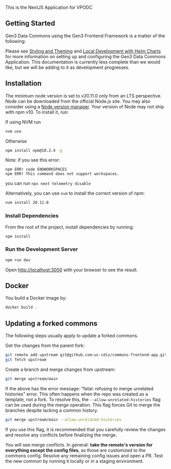 

This is the NextJS Application for VPODC


## Getting Started
Gen3 Data Commons using the Gen3 Frontend Framework is a matter of the following:


Please see [Styling and Theming](https://github.com/uc-cdis/gen3-frontend-framework/blob/develop/docs/Local%20Development/Styling%20and%20Theming.md) and [Local Development with Helm Charts](https://github.com/uc-cdis/gen3-frontend-framework/blob/develop/docs/Local%20Development/Using%20Helm%20Charts/Local%20Development%20with%20Helm%20Charts.md)
for more information on setting up and configuring the Gen3 Data Commons Application.
This documentation is currently less complete than we would like, but we will be adding to it as development progresses.

## Installation

The minimum node version is set to v20.11.0 only from an LTS perspective.
Node can be downloaded from the official Node.js site. You may also consider using a [Node version manager](https://docs.npmjs.com/cli/v7/configuring-npm/install#using-a-node-version-manager-to-install-nodejs-and-npm).
Your version of Node may not ship with npm v10. To install it, run:

If using NVM run
```bash
nvm use
```

Otherwise
```bash
npm install npm@10.2.4 -g
```

Note: if you see this error:
```
npm ERR! code ENOWORKSPACES
npm ERR! This command does not support workspaces.
```
you can run ```npx next telemetry disable```

Alternatively, you can use `nvm` to install the correct version of npm:
```bash
nvm install 20.11.0
```

### Install Dependencies

From the root of the project, install dependencies by running:

```bash
npm install
```

### Run the Development Server

```bash
npm run dev
```

Open [http://localhost:3000](http://localhost:3000) with your browser to see the result.


## Docker

You build a Docker image by:

```bash
docker build .
```
## Updating a forked commons

The following steps usually apply to update a forked commons.

Get the changes from the parent fork:
```bash
git remote add upstream git@github.com:uc-cdis/commons-frontend-app.git 
git fetch upstream
```
Create a branch and merge changes from upstream:
```bash
git merge upstream/main
```
If the above has the error message:  "fatal: refusing to merge unrelated histories" error.
This often happens when the repo was created as a template, not a fork.
To resolve this, the ```--allow-unrelated-histories``` flag can be used during the merge operation. This flag forces Git to merge the branches despite lacking a common history.
```bash
git merge upstream/main --allow-unrelated-histories
```
If you use this flag, it is recommended that you carefully review the changes and resolve any conflicts before finalizing the merge.

You will see merge conflicts. In general: **take the remote's version for everything except the config files**, as those are customized to the commons config. Resolve any remaining config issues and open a PR.
Test the new common by running it locally or in a staging environment.

